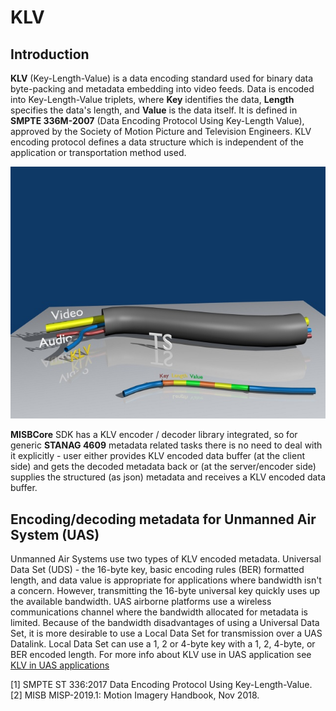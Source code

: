 # KLV

## Introduction

**KLV** (Key-Length-Value) is a data encoding standard used for binary data byte-packing and metadata embedding into video feeds. Data is encoded into Key-Length-Value triplets, where **Key** identifies the data, **Length** specifies the data's length, and **Value** is the data itself. It is defined in **SMPTE 336M-2007** (Data Encoding Protocol Using Key-Length Value), approved by the Society of Motion Picture and Television Engineers. KLV encoding protocol defines a data structure which is independent of the application or transportation method used.



![KLV](./KLV_640x480.jpg)

**MISBCore** SDK has a KLV encoder / decoder library integrated, so for generic **STANAG 4609** metadata related tasks there is no need to deal with it explicitly - user either provides KLV encoded data buffer (at the client side) and gets the decoded metadata back or (at the server/encoder side) supplies the structured (as json) metadata and receives a KLV encoded data buffer.

## Encoding/decoding metadata for Unmanned Air System (UAS)
Unmanned Air Systems use two types of KLV encoded metadata. Universal Data Set (UDS) - the 16-byte key, basic encoding rules (BER) formatted length, and data value is appropriate for applications where bandwidth isn't a concern. However, transmitting the 16-byte universal key quickly uses up the available bandwidth. UAS airborne platforms use a wireless communications channel where the bandwidth allocated for metadata is limited. Because of the bandwidth disadvantages of using a Universal Data Set, it is more desirable to use a Local Data Set for transmission over a UAS Datalink. Local Data Set can use a 1, 2 or 4-byte key with a 1, 2, 4-byte, or BER encoded length. For more info about KLV use in UAS application see [KLV in UAS applications](./klv-in-uas.md)



[1] SMPTE ST 336:2017 Data Encoding Protocol Using Key-Length-Value.  
[2] MISB MISP-2019.1: Motion Imagery Handbook, Nov 2018.